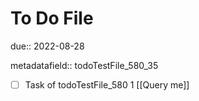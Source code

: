 # To Do File

due:: 2022-08-28

metadatafield:: todoTestFile_580_35

- [ ] Task of todoTestFile_580 1 [[Query me]]
